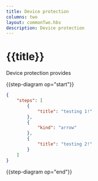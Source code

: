 ```yaml
---
title: Device protection
columns: two
layout: commonTwo.hbs
description: Device protection
---
```


# {{title}}

Device protection provides

{{step-diagram op="start"}}
```json
{
    "steps": [
        {
            "title": "testing 1!"
        },
        {
            "kind": "arrow"
        },
        {
            "title": "testing 2!"
        }
    ]
}
```
{{step-diagram op="end"}}
